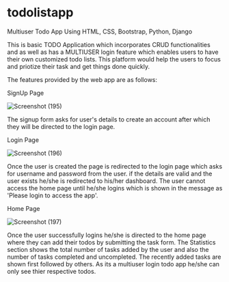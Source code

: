 # todolistapp
Multiuser Todo App Using HTML, CSS, Bootstrap, Python, Django

This is basic TODO Application which incorporates CRUD functionalities and as well as has a MULTIUSER login feature which enables users to have their own customized todo lists. This platform would help the users to focus and priotize their task and get things done quickly.

The features provided by the web app are as follows:

SignUp Page

![Screenshot (195)](https://user-images.githubusercontent.com/69718746/126900985-4a0487cd-cb77-4435-82e5-55a8caf50311.png)

The signup form asks for user's details to create an account after which they will be directed to the login page.

Login Page

![Screenshot (196)](https://user-images.githubusercontent.com/69718746/126901044-9be0c1c7-e909-4f37-9dbd-41bfaf2e7f88.png)

Once the user is created the page is redirected to the login page which asks for username and password from the user. if the details are valid and the user exists he/she is redirected to his/her dashboard. The user cannot access the home page until he/she logins which is shown in the message as 'Please login to access the app'.

Home Page

![Screenshot (197)](https://user-images.githubusercontent.com/69718746/126901608-67d218dd-b3b1-4d19-91bd-46af5aaea656.png)

Once the user successfully logins he/she is directed to the home page where they can add their todos by submitting the task form. The Statistics section shows the total number of tasks added by the user and also the number of tasks completed and uncompleted. The recently added tasks are shown first followed by others. As its a multiuser login todo app he/she can only see thier respective todos.

